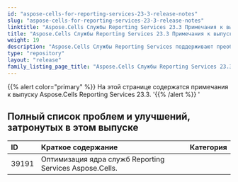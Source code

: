 ```yaml
---
id: "aspose-cells-for-reporting-services-23-3-release-notes"
slug: "aspose-cells-for-reporting-services-23-3-release-notes"
linktitle: "Aspose.Cells Службы Reporting Services 23.3 Примечания к выпуску"
title: "Aspose.Cells Службы Reporting Services 23.3 Примечания к выпуску"
weight: 19
description: "Aspose.Cells Службы Reporting Services поддерживают преобразование отчетов в различные форматы. например, Xlsx, Pdf, Json, Docx, Pptx, Html, Svg, Ods, Png и т.\_д."
type: "repository"
layout: "release"
family_listing_page_title: "Aspose.Cells Службы Reporting Services 23.3 Примечания к выпуску"
---
```

{{% alert color="primary" %}} 
На этой странице содержатся примечания к выпуску Aspose.Cells Reporting Services 23.3.
'{{% /alert %}} '
##  **Полный список проблем и улучшений, затронутых в этом выпуске**

|**ID**|**Краткое содержание**|**Категория**|
| :- | :- | :- |
| 39191 | Оптимизация ядра служб Reporting Services Aspose.Cells.|

